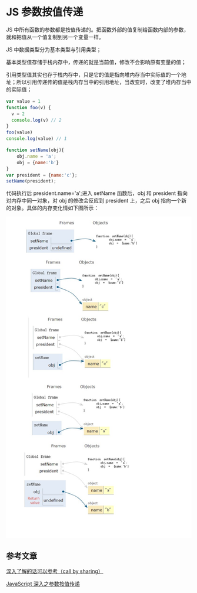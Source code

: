 # JS 参数按值传递

JS 中所有函数的参数都是按值传递的。把函数外部的值复制给函数内部的参数，就和把值从一个值复制到另一个变量一样。

JS 中数据类型分为基本类型与引用类型；

基本类型值存储于栈内存中，传递的就是当前值，修改不会影响原有变量的值；

引用类型值其实也存于栈内存中，只是它的值是指向堆内存当中实际值的一个地址；所以引用传递传的值是栈内存当中的引用地址，当改变时，改变了堆内存当中的实际值；

```js
var value = 1
function foo(v) {
  v = 2
  console.log(v) // 2
}
foo(value)
console.log(value) // 1
```

```JavaScript
function setName(obj){
    obj.name = 'a';
    obj = {name:'b'}
}
var president = {name:'c'};
setName(president);
```

代码执行后 president.name='a';进入 setName 函数后，obj 和 president 指向对内存中同一对象，对 obj 的修改会反应到 president 上，之后 obj 指向一个新的对象。具体的内存变化情如下图所示：

![参数按值传递](https://raw.githubusercontent.com/xiaojianbu/markdownPicture/master/%E5%87%BD%E6%95%B0%E5%80%BC%E4%BC%A0%E9%80%92/%E5%87%BD%E6%95%B0%E5%80%BC%E4%BC%A0%E9%80%92.jpg)

## 参考文章

[深入了解的话可以参考（call by sharing）](https://en.wikipedia.org/wiki/Evaluation_strategy#Call_by_sharing)

[JavaScript 深入之参数按值传递](https://github.com/mqyqingfeng/Blog/issues/10)
